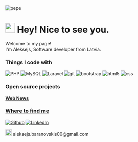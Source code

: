 <!--
**AleksejsBaranovskis/AleksejsBaranovskis** is a ✨ _special_ ✨ repository because its `README.md` (this file) appears on your GitHub profile.

Here are some ideas to get you started:

- 🔭 I’m currently working on ...
- 🌱 I’m currently learning ...
- 👯 I’m looking to collaborate on ...
- 🤔 I’m looking for help with ...
- 💬 Ask me about ...
- 📫 How to reach me: ...
- 😄 Pronouns: ...
- ⚡ Fun fact: ...
- 💪
- 🚀
-->
<img alt="pepe" src="" />
<h1><img src="https://emojis.slackmojis.com/emojis/images/1531849430/4246/blob-sunglasses.gif?1531849430" width="30"/> Hey! Nice to see you.</h1>


<p>Welcome to my page! </br> I'm Aleksejs, Software developer from Latvia.

<h3>Things I code with</h3>
<p>
  <img alt="PHP" src="https://img.shields.io/badge/-PHP-5849BE?style=flat-square&logo=php&logoColor=white" />
  <img alt="MySQL" src="https://img.shields.io/badge/-MySQL-2088FF?style=flat-square&logo=mysql&logoColor=white" /> 
  <img alt="Laravel" src="https://img.shields.io/badge/-Laravel-DD0031?style=flat-square&logo=laravel&logoColor=white" />
  <img alt="git" src="https://img.shields.io/badge/-Git-F05032?style=flat-square&logo=git&logoColor=white" />
  <img alt="bootstrap" src="https://img.shields.io/badge/-Bootstrap-764ABC?style=flat-square&logo=bootstrap&logoColor=white" />
  <img alt="html5" src="https://img.shields.io/badge/-HTML5-E34F26?style=flat-square&logo=html5&logoColor=white" />
  <img alt="css" src="https://img.shields.io/badge/CSS-1a73e8?style=flat-square&logo=css3&logoColor=white" />
</p>

<h3>Open source projects</h3>
<p><a href="https://github.com/AleksejsBaranovskis/web-news"><b>Web News</b></p>

<h3>Where to find me</h3>
<p><a href="https://github.com/AleksejsBaranovskis" target="_blank"><img alt="Github" src="https://img.shields.io/badge/GitHub-%2312100E.svg?&style=for-the-badge&logo=Github&logoColor=white" /></a>
</a> <a href="https://www.linkedin.com/in/aleksejs-baranovskis" target="_blank"><img alt="LinkedIn" src="https://img.shields.io/badge/linkedin-%230077B5.svg?&style=for-the-badge&logo=linkedin&logoColor=white" /></a>
</p>
<p>
<img alt="Gmail" src="https://upload.wikimedia.org/wikipedia/commons/thumb/7/7e/Gmail_icon_%282020%29.svg/2560px-Gmail_icon_%282020%29.svg.png" width="20"/>
aleksejs.baranovskis00@gmail.com
</p>
